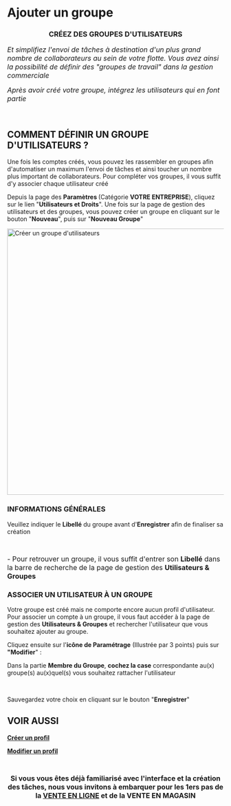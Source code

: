 # Ajouter un groupe


<h3 style="text-align: center;">CR&Eacute;EZ DES GROUPES D'UTILISATEURS</h3>


<p><span style="font-size: 12pt;"><em>Et simplifiez l'envoi de t&acirc;ches &agrave; destination d'un plus grand nombre de collaborateurs au sein de votre flotte. Vous avez ainsi la possibilit&eacute; de d&eacute;finir des "groupes de travail" dans la gestion commerciale</em></span></p>
<p><span style="font-size: 12pt;"><em>Apr&egrave;s avoir cr&eacute;&eacute; votre groupe, int&eacute;grez les utilisateurs qui en font partie</em></span></p>
<p>&nbsp;</p>


<h2>COMMENT&nbsp;D&Eacute;FINIR UN GROUPE D'UTILISATEURS ?</h2>
<p>Une fois les comptes cr&eacute;&eacute;s, vous pouvez les rassembler en groupes afin d'automatiser un maximum l'envoi de t&acirc;ches et ainsi toucher un nombre plus important de collaborateurs. Pour compl&eacute;ter vos groupes, il vous suffit d'y associer chaque utilisateur cr&eacute;&eacute;</p>
<p>Depuis la page des&nbsp;<strong>Param&egrave;tres&nbsp;</strong>(Cat&eacute;gorie&nbsp;<strong>VOTRE ENTREPRISE</strong>), cliquez sur le lien "<strong>Utilisateurs et Droits</strong>". Une fois sur la page de gestion des utilisateurs et des groupes, vous pouvez cr&eacute;er un&nbsp;groupe en cliquant sur le bouton "<strong>Nouveau</strong>", puis sur "<strong>Nouveau Groupe</strong>"</p>


<p><img src="https://datasimplemente.blob.core.windows.net/aide/creergroupeutilisateurs.gif" alt="Cr&eacute;er un groupe d'utilisateurs" width="1100" height="619" /></p>


<h3>INFORMATIONS G&Eacute;N&Eacute;RALES</h3>
<p>Veuillez indiquer le <strong>Libell&eacute;</strong> du groupe avant d'<strong>Enregistrer</strong> afin de finaliser sa cr&eacute;ation</p>
<p>&nbsp;</p>
<p><span style="font-size: 12pt;">- Pour retrouver un groupe, il vous suffit d'entrer son <strong>Libell&eacute;</strong> dans la barre de recherche de la page de gestion des <strong>Utilisateurs &amp; Groupes</strong></span></p>


<h3>ASSOCIER UN UTILISATEUR &Agrave; UN GROUPE</h3>
<p>Votre groupe est cr&eacute;&eacute; mais ne comporte encore aucun profil d'utilisateur. Pour associer un compte &agrave; un groupe, il vous faut acc&eacute;der &agrave; la page de gestion des <strong>Utilisateurs &amp; Groupes</strong> et rechercher l'utilisateur que vous souhaitez ajouter au groupe.&nbsp;</p>
<p>Cliquez ensuite sur l'<strong>ic&ocirc;ne de Param&eacute;trage</strong> (Illustr&eacute;e par 3 points) puis sur <strong>"Modifier</strong>" :&nbsp;</p>
<p>Dans la partie <strong>Membre du Groupe</strong>, <strong>cochez la case</strong> correspondante au(x) groupe(s) au(x)quel(s) vous souhaitez rattacher l'utilisateur</p>
<p>&nbsp;</p>
<p>Sauvegardez votre choix en cliquant sur le bouton "<strong>Enregistrer</strong>"</p>


<h2>VOIR AUSSI</h2>
<p><strong><a title="Cr&eacute;er un profil" href="/start/interface/creer-compte.aspx">Cr&eacute;er un profil</a></strong></p>
<p><strong><a title="Modifier un profil" href="/start/interface/modifier-profil.aspx">Modifier un profil</a> </strong></p>
<p style="text-align: center;">&nbsp;</p>
<p style="text-align: center;"><strong><span style="font-size: 12pt;">Si vous vous &ecirc;tes d&eacute;j&agrave; familiaris&eacute; avec l'interface et la cr&eacute;ation des t&acirc;ches, nous vous invitons &agrave; embarquer pour les 1ers pas de la <a title="VENTE EN LIGNE" href="/start/vente-online/">VENTE EN LIGNE</a> et de la&nbsp;VENTE EN MAGASIN</span></strong></p>

